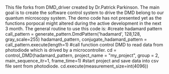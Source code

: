 This file forks from DMD_driver created by Dr.Patrick Parkinson. The main goal is to create the software control system to drive the DMD belong to our quantum microscopy system.
The demo code has not presented yet as the functions porpocal might altered during the active development in the next 3 month.
The general routine to use this code is:
#create hadamard pattern
call_pattern = generate_pattern.DmdPattern('hadamard', 128,128, gray_scale=255)
hadamard_pattern, conjugate_hadamard_pattern = call_pattern.execute(length=1)
#call function control DMD to read data from photodiode which is drived by a microcontroller.
cd = control_DMD(hadamard_pattern, project_name = "my_project", group =  2, main_sequence_itr=1, frame_time=1)
#start project and save data into csv file sent from photodiode.
cd.execute(measurement_size=int(4096))
